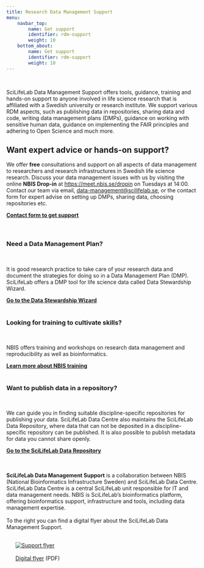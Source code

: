 ```yaml
---
title: Research Data Management Support
menu:
    navbar_top:
        name: Get support
        identifier: rdm-support
        weight: 10
    bottom_about:
        name: Get support
        identifier: rdm-support
        weight: 10
---
```

&nbsp;


SciLifeLab Data Management Support offers tools, guidance, training and hands-on support to anyone involved in life science research that is affiliated with a Swedish university or research institute.
We support various RDM aspects, such as publishing data in repositories, sharing data and code, writing data management plans (DMPs), guidance on working with sensitive human data, guidance on implementing the FAIR principles and adhering to Open Science and much more.

<h2>Want expert advice or hands-on support?</h2>
<p class="card-text">We offer <b>free</b> consultations and support on all aspects of data management to researchers and research infrastructures in Swedish life science research. Discuss your data management issues with us by visiting the online <b>NBIS Drop-in</b> at <a href = "https://meet.nbis.se/dropin" target="_blank">https://meet.nbis.se/dropin</a> on Tuesdays at 14:00. Contact our team via email, <a href = "mailto:data-management@scilifelab.se">data-management@scilifelab.se</a>, or the contact form for expert advise on setting up DMPs, sharing data, choosing repositories etc.</p>
<a class= "link-teal" href="/contact/"><b>Contact form to get support <i class="bi bi-arrow-right-square"></i></b></a>
<br><br><br>


<div class="row cards pt-5 pb-5 p-4 rounded text-black d-flex">
  <h3><b>Need a Data Management Plan?</b></h3><br>
  <p class="card-text">It is good research practice to take care of your research data and document the
  strategies for doing so in a Data Management Plan (DMP). SciLifeLab offers a DMP tool for life science data called Data Stewardship Wizard.
  <br></p>
  <a class="link-black" href="https://dsw.scilifelab.se" target="_blank"><b>Go to the Data Stewardship Wizard <i class="bi bi-box-arrow-up-right"></i></b></a>
  <br/><br/>

  <h3><b>Looking for training to cultivate skills?</b></h3><br>
  <p class="card-text">NBIS offers training and workshops on research data management and reproducibility as well as bioinformatics.
  <br></p>
  <a class="link-black" href="https://nbis.se/training" target="_blank"><b>Learn more about NBIS training <i class="bi bi-box-arrow-up-right"></i></b></a>
  <br/><br/>

  <h3><b>Want to publish data in a repository?</b></h3><br>
  <p class="card-text">We can guide you in finding suitable discipline-specific repositories for publishing
  your data. SciLifeLab Data Centre also maintains the SciLifeLab Data Repository, where data that can not be deposited in a discipline-specific repository can be published. It is also possible to publish metadata for data you cannot share openly.<br></p>
  <a class="link-black" href="https://figshare.scilifelab.se" target="_blank"><b>Go to the SciLifeLab Data Repository <i class="bi bi-box-arrow-up-right"></i></b></a>
</div>
<br><br>
<div class="row mt-2">
<div class="col-md-6">

**SciLifeLab Data Management Support** is a collaboration between NBIS (National Bioinformatics Infrastructure Sweden) and SciLifeLab Data Centre. SciLifeLab Data Centre is a central SciLifeLab unit responsible for IT and data management needs. NBIS is SciLifeLab’s bioinformatics platform, offering bioinformatics support, infrastructure and tools, including data management expertise.
<br><br>
To the right you can find a digital flyer about the SciLifeLab Data Management Support. <br><br>

</div>
  <div class="col-md-2 offset-md-1">
    <div class="card-body p-2 pb-0">
    <ul><a href="/files/SciLifeLab_Data_Management_Support_flyer_2023-09-01.pdf"><img src="/img/SciLifeLab_Data_Management_Support_flyer_2003-09-01-page-001.jpg" alt="Support flyer" class="img-fluid"><br><br>Digital flyer</a> (PDF)
    <br></ul>
    </div>
  </div>
</div>
